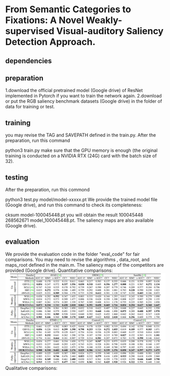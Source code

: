 # From Semantic Categories to Fixations: A Novel Weakly-supervised Visual-auditory Saliency Detection Approach.
## dependencies
## preparation
1.download the official pretrained model (Google drive) of ResNet implemented in Pytorch if you want to train the network again.
2.download or put the RGB saliency benchmark datasets (Google drive) in the folder of data for training or test.
## training
you may revise the TAG and SAVEPATH defined in the train.py. After the preparation, run this command

python3 train.py
make sure that the GPU memory is enough (the original training is conducted on a NVIDIA RTX (24G) card with the batch size of 32).
## testing
After the preparation, run this commond

 python3 test.py model/model-xxxxx.pt
We provide the trained model file (Google drive), and run this command to check its completeness:

cksum model-100045448.pt 
you will obtain the result 100045448 268562671 model_100045448.pt. The saliency maps are also available (Google drive).
## evaluation
We provide the evaluation code in the folder "eval_code" for fair comparisons. 
You may need to revise the algorithms , data_root, and maps_root defined in the main.m. 
The saliency maps of the competitors are provided (Google drive).
Quantitative comparisons:
![Quantitative](https://github.com/CVPR2021Submit/STANet/blob/main/fig/cvpr2021.png)
Qualitative comparisons:
